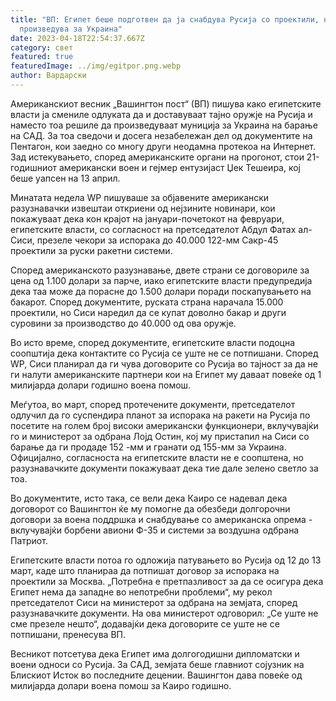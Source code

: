 ```yaml
---
title: "ВП: Египет беше подготвен да ја снабдува Русија со проектили, но сега ги
  произведува за Украина"
date: 2023-04-18T22:54:37.667Z
category: свет
featured: true
featuredImage: ../img/egitpor.png.webp
author: Вардарски
---
```


Американскиот весник „Вашингтон пост“ (ВП) пишува како египетските власти ја смениле одлуката да и доставуваат тајно оружје на Русија и наместо тоа решиле да произведуваат муниција за Украина на барање на САД. За тоа сведочи и досега незабележан дел од документите на Пентагон, кои заедно со многу други неодамна протекоа на Интернет. Зад истекувањето, според американските органи на прогонот, стои 21-годишниот американски воен и гејмер ентузијаст Џек Тешеира, кој беше уапсен на 13 април.

Минатата недела WP пишуваше за објавените американски разузнавачки извештаи откриени од нејзините новинари, кои покажуваат дека кон крајот на јануари-почетокот на февруари, египетските власти, со согласност на претседателот Абдул Фатах ал-Сиси, презеле чекори за испорака до 40.000 122-мм Сакр-45 проектили за руски ракетни системи.

Според американското разузнавање, двете страни се договориле за цена од 1.100 долари за парче, иако египетските власти предупредија дека таа може да порасне до 1.500 долари поради поскапувањето на бакарот. Според документите, руската страна нарачала 15.000 проектили, но Сиси наредил да се купат доволно бакар и други суровини за производство до 40.000 од ова оружје.

Во исто време, според документите, египетските власти подоцна соопштија дека контактите со Русија се уште не се потпишани.
Според WP, Сиси планирал да ги чува договорите со Русија во тајност за да не ги налути американските партнери кои на Египет му даваат повеќе од 1 милијарда долари годишно воена помош.

Меѓутоа, во март, според протечените документи, претседателот одлучил да го суспендира планот за испорака на ракети на Русија по посетите на голем број високи американски функционери, вклучувајќи го и министерот за одбрана Лојд Остин, кој му пристапил на Сиси со барање да ги продаде 152 -мм и гранати од 155-мм за Украина. Официјално, согласноста на египетските власти не е соопштена, но разузнавачките документи покажуваат дека тие дале зелено светло за тоа.

Во документите, исто така, се вели дека Каиро се надевал дека договорот со Вашингтон ќе му помогне да обезбеди долгорочни договори за воена поддршка и снабдување со американска опрема - вклучувајќи борбени авиони Ф-35 и системи за воздушна одбрана Патриот.

Египетските власти потоа го одложија патувањето во Русија од 12 до 13 март, каде што планираа да потпишат договор за испорака на проектили за Москва. „Потребна е претпазливост за да се осигура дека Египет нема да западне во непотребни проблеми“, му рекол претседателот Сиси на министерот за одбрана на земјата, според разузнавачките документи. На ова министерот одговорил: „Се уште не сме презеле нешто“, додавајќи дека договорите се уште не се потпишани, пренесува ВП.

Весникот потсетува дека Египет има долгогодишни дипломатски и воени односи со Русија. За САД, земјата беше главниот сојузник на Блискиот Исток во последните децении. Вашингтон дава повеќе од милијарда долари воена помош за Каиро годишно.
